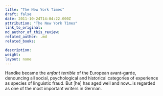 ```yaml
---
title: "The New York Times"
draft: false
date: 2011-10-24T14:04:22.000Z
attribution: "The New York Times"
link_to_original:
nd_author_of_this_review:
related_author: .md
related_books:

description:
weight:
layout: none
---
```

Handke became the *enfant terrible* of the European avant-garde, denouncing all social, psychological and historical categories of experience as species of linguistic fraud. But [he] has aged well and now…is regarded as one of the most important writers in German.

